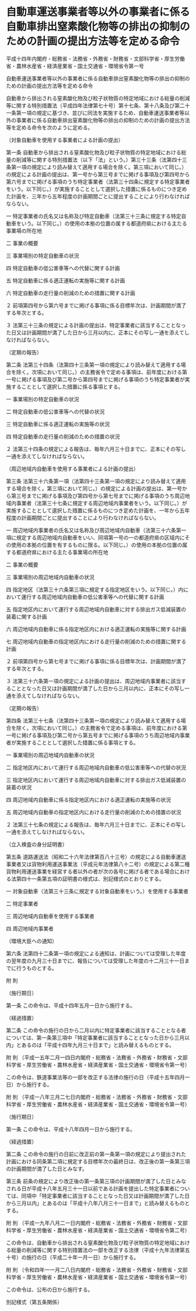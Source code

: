 # 自動車運送事業者等以外の事業者に係る自動車排出窒素酸化物等の排出の抑制のための計画の提出方法等を定める命令

平成十四年内閣府・総務省・法務省・外務省・財務省・文部科学省・厚生労働省・農林水産省・経済産業省・国土交通省・環境省令第一号

自動車運送事業者等以外の事業者に係る自動車排出窒素酸化物等の排出の抑制のための計画の提出方法等を定める命令

自動車から排出される窒素酸化物及び粒子状物質の特定地域における総量の削減等に関する特別措置法（平成四年法律第七十号）第十七条、第十八条及び第二十一条第一項の規定に基づき、並びに同法を実施するため、自動車運送事業者等以外の事業者に係る自動車排出窒素酸化物等の排出の抑制のための計画の提出方法等を定める命令を次のように定める。

（対象自動車を使用する事業者による計画の提出）

第一条 自動車から排出される窒素酸化物及び粒子状物質の特定地域における総量の削減等に関する特別措置法（以下「法」という。）第三十三条（法第四十三条第一項の規定により読み替えて適用する場合を除く。第三項において同じ。）の規定による計画の提出は、第一号から第三号までに掲げる事項及び第四号から第六号までに掲げる事項のうち特定事業者（法第三十四条に規定する特定事業者をいう。以下同じ。）が実施することとして選択した措置に係るものにつき定めた計画を、三年から五年程度の計画期間ごとに提出することにより行わなければならない。

一 特定事業者の氏名又は名称及び特定自動車（法第三十三条に規定する特定自動車をいう。以下同じ。）の使用の本拠の位置の属する都道府県における主たる事業場の所在地

二 事業の概要

三 事業場別の特定自動車の状況

四 特定自動車の低公害車等への代替に関する計画

五 特定自動車に係る適正運転の実施等に関する計画

六 特定自動車の走行量の削減のための措置に関する計画

２ 前項第四号から第六号までに掲げる事項に係る目標年次は、計画期間が満了する年次とする。

３ 法第三十三条の規定による計画の提出は、特定事業者に該当することとなった日又は計画期間が満了した日から三月以内に、正本にその写し一通を添えてしなければならない。

（定期の報告）

第二条 法第三十四条（法第四十三条第一項の規定により読み替えて適用する場合を除く。次項において同じ。）の主務省令で定める事項は、前年度における第一号に掲げる事項及び第二号から第四号までに掲げる事項のうち特定事業者が実施することとして選択した措置に係る事項とする。

一 事業場別の特定自動車の状況

二 特定自動車の低公害車等への代替の状況

三 特定自動車に係る適正運転の実施等の状況

四 特定自動車の走行量の削減のための措置の状況

２ 法第三十四条の規定による報告は、毎年六月三十日までに、正本にその写し一通を添えてしなければならない。

（周辺地域内自動車を使用する事業者による計画の提出）

第三条 法第三十六条第一項（法第四十三条第一項の規定により読み替えて適用する場合を除く。第三項において同じ。）の規定による計画の提出は、第一号から第三号までに掲げる事項及び第四号から第七号までに掲げる事項のうち周辺地域内事業者（法第三十七条に規定する周辺地域内事業者をいう。以下同じ。）が実施することとして選択した措置に係るものにつき定めた計画を、一年から五年程度の計画期間ごとに提出することにより行わなければならない。

一 周辺地域内事業者の氏名又は名称及び周辺地域内自動車（法第三十六条第一項に規定する周辺地域内自動車をいい、同項第一号の一の都道府県の区域内にその使用の本拠の位置を有するものに限る。以下同じ。）の使用の本拠の位置の属する都道府県における主たる事業場の所在地

二 事業の概要

三 事業場別の周辺地域内自動車の状況

四 指定地区（法第三十六条第三項に規定する指定地区をいう。以下同じ。）内において運行する周辺地域内自動車の低公害車等への代替に関する計画

五 指定地区内において運行する周辺地域内自動車に対する排出ガス低減装置の装着に関する計画

六 周辺地域内自動車に係る指定地区内における適正運転の実施等に関する計画

七 周辺地域内自動車の指定地区内における走行量の削減のための措置に関する計画

２ 前項第四号から第七号までに掲げる事項に係る目標年次は、計画期間が満了する年次とする。

３ 法第三十六条第一項の規定による計画の提出は、周辺地域内事業者に該当することとなった日又は計画期間が満了した日から三月以内に、正本にその写し一通を添えてしなければならない。

（定期の報告）

第四条 法第三十七条（法第四十三条第一項の規定により読み替えて適用する場合を除く。次項において同じ。）の主務省令で定める事項は、前年度における第一号に掲げる事項及び第二号から第五号までに掲げる事項のうち周辺地域内事業者が実施することとして選択した措置に係る事項とする。

一 事業場別の周辺地域内自動車の状況

二 指定地区内において運行する周辺地域内自動車の低公害車等への代替の状況

三 指定地区内において運行する周辺地域内自動車に対する排出ガス低減装置の装着の状況

四 周辺地域内自動車に係る指定地区内における適正運転の実施等の状況

五 周辺地域内自動車の指定地区内における走行量の削減のための措置の状況

２ 法第三十七条の規定による報告は、毎年六月三十日までに、正本にその写し一通を添えてしなければならない。

（立入検査の身分証明書）

第五条 道路運送法（昭和二十六年法律第百八十三号）の規定による自動車運送事業者又は貨物利用運送事業法（平成元年法律第八十二号）の規定による第二種貨物利用運送事業を経営する者以外の者が次の各号に掲げる者である場合における法第四十一条第五項の証明書の様式は、別記様式のとおりとする。

一 対象自動車（法第三十三条に規定する対象自動車をいう。）を使用する事業者

二 特定事業者

三 周辺地域内自動車を使用する事業者

四 周辺地域内事業者

（環境大臣への通知）

第六条 法第四十二条第一項の規定による通知は、計画については受理した年度の翌年度の九月三十日までに、報告については受理した年度の十二月三十一日までに行うものとする。

附 則

（施行期日）

第一条 この命令は、平成十四年五月一日から施行する。

（経過措置）

第二条 この命令の施行の日から二月以内に特定事業者に該当することとなる者については、第一条第三項中「特定事業者に該当することとなった日から三月以内」とあるのは「平成十四年九月三十日まで」と読み替えるものとする。

附 則 （平成一五年二月一四日内閣府・総務省・法務省・外務省・財務省・文部科学省・厚生労働省・農林水産省・経済産業省・国土交通省・環境省令第一号）

この命令は、鉄道事業法等の一部を改正する法律の施行の日（平成十五年四月一日）から施行する。

附 則 （平成一八年三月二七日内閣府・総務省・法務省・外務省・財務省・文部科学省・厚生労働省・農林水産省・経済産業省・国土交通省・環境省令第一号）

（施行期日）

第一条 この命令は、平成十八年四月一日から施行する。

（経過措置）

第二条 この命令の施行の日前に改正前の第一条第一項の規定により提出された計画における同条第二項に規定する目標年次の最終日は、改正後の第一条第三項の計画期間が満了した日とみなす。

第三条 前条の規定により改正後の第一条第三項の計画期間が満了した日とみなされる日が平成十八年五月三十一日以前である計画を提出した特定事業者については、同項中「特定事業者に該当することとなった日又は計画期間が満了した日から三月以内」とあるのは「平成十八年八月三十一日まで」と読み替えるものとする。

附 則 （平成一九年八月二一日内閣府・総務省・法務省・外務省・財務省・文部科学省・厚生労働省・農林水産省・経済産業省・国土交通省・環境省令第二号）

この命令は、自動車から排出される窒素酸化物及び粒子状物質の特定地域における総量の削減等に関する特別措置法の一部を改正する法律（平成十九年法律第五十号）の施行の日（平成二十年一月一日）から施行する。

附 則 （令和四年一一月二八日内閣府・総務省・法務省・外務省・財務省・文部科学省・厚生労働省・農林水産省・経済産業省・国土交通省・環境省令第一号）

この命令は、公布の日から施行する。

別記様式（第五条関係）

[](/./pict/2FH00000058718.pdf)
